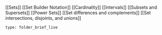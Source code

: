 [[Sets]]
[[Set Builder Notation]]
[[Cardinality]]
[[Intervals]]
[[Subsets and Supersets]]
[[Power Sets]]
[[Set differences and complements]]
[[Set intersections, disjoints, and unions]]
```ccard
type: folder_brief_live
```
 
